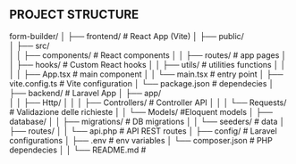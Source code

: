 ## PROJECT STRUCTURE

form-builder/
│
├── frontend/              #  React App (Vite)
│   ├── public/            
│   ├── src/               
│   │   ├── components/   #  React components
│   │   ├── routes/       # app pages
│   │   ├── hooks/         # Custom React hooks
│   │   ├── utils/         # utilities functions
│   │ 
│   │   ├── App.tsx        # main component
│   │   └── main.tsx       # entry point
│   ├── vite.config.ts     #  Vite configuration
│   └── package.json       # dependecies
│
├── backend/               # Laravel App
│   ├── app/               
│   │   ├── Http/
│   │   │   ├── Controllers/  # Controller API
│   │   │   └── Requests/     # Validazione delle richieste
│   │   └── Models/          #Eloquent models
│   ├── database/
│   │   ├── migrations/      #  DB migrations
│   │   └── seeders/         # data
│   ├── routes/
│   │   └── api.php          #  API REST routes
│   ├── config/              #  Laravel configurations
│   ├── .env                 # env variables
│   └── composer.json        #  PHP dependecies
│
│
└── README.md               # 
